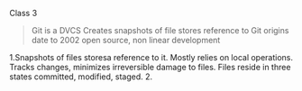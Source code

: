 Class 3


>Git is a DVCS
Creates snapshots of file stores reference to Git  origins date to 2002 open source, non linear development

1.Snapshots of files storesa reference to it. Mostly relies on local operations. Tracks changes, minimizes irreversible damage to files. Files reside in three states committed, modified, staged.
2.